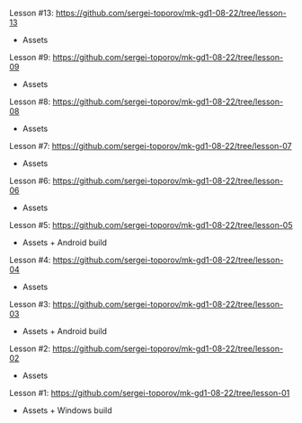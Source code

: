 Lesson #13: https://github.com/sergei-toporov/mk-gd1-08-22/tree/lesson-13
- Assets

Lesson #9: https://github.com/sergei-toporov/mk-gd1-08-22/tree/lesson-09
- Assets

Lesson #8: https://github.com/sergei-toporov/mk-gd1-08-22/tree/lesson-08
- Assets

Lesson #7: https://github.com/sergei-toporov/mk-gd1-08-22/tree/lesson-07
- Assets

Lesson #6: https://github.com/sergei-toporov/mk-gd1-08-22/tree/lesson-06
- Assets

Lesson #5: https://github.com/sergei-toporov/mk-gd1-08-22/tree/lesson-05
- Assets + Android build

Lesson #4: https://github.com/sergei-toporov/mk-gd1-08-22/tree/lesson-04
- Assets

Lesson #3: https://github.com/sergei-toporov/mk-gd1-08-22/tree/lesson-03
- Assets + Android build

Lesson #2: https://github.com/sergei-toporov/mk-gd1-08-22/tree/lesson-02
- Assets

Lesson #1: https://github.com/sergei-toporov/mk-gd1-08-22/tree/lesson-01
- Assets + Windows build
